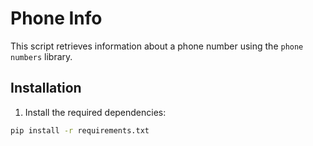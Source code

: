 # Phone Info

This script retrieves information about a phone number using the `phone numbers` library.

## Installation

1. Install the required dependencies:

```bash
pip install -r requirements.txt
